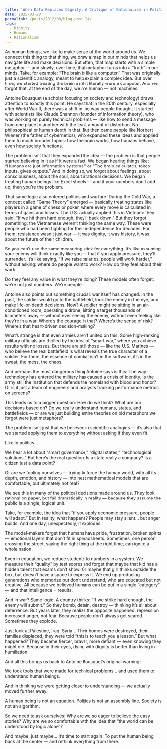 ```yaml
---
title: 'When Data Replaces Dignity: A Critique of Rationalism in Politics and War'
date: 2025-03-28
permalink: /posts/2012/08/blog-post-24/
tags:
  - Dignity
  - Humans
  - Rationalism
---
```


As human beings, we like to make sense of the world around us. We connect this thing to that thing, we draw a map in our minds that helps us navigate life and make decisions. But often, that map starts with a simple metaphor — and slowly, over time, that metaphor turns into a “truth” in our minds.
Take, for example: “The brain is like a computer.” That was originally just a scientific analogy, meant to help explain a complex idea. But over time, we started treating the brain as if it literally were a computer. And we forgot that, at the end of the day, we are human — not machines.

Antoine Bousquet (a scholar focusing on society and technology) draws attention to exactly this point. He says that in the 20th century, especially after World War II, there was a shift in the way people thought.
It started with scientists like Claude Shannon (founder of information theory), who was working on purely technical problems — like how to send a message from one place to another with the least amount of distortion. No philosophical or human depth in that.
But then came people like Norbert Wiener (the father of cybernetics), who expanded these ideas and applied them to much broader topics: how the brain works, how humans behave, even how society functions.

The problem isn’t that they expanded the idea — the problem is that people started believing in it as if it were a fact.
We began hearing things like: “Humans are just information systems,” or “The brain calculates, takes inputs, gives outputs.”
And in doing so, we forgot about feelings, about consciousness, about the soul, about irrational decisions.
We began treating human beings like Excel sheets — and if your numbers don’t add up, then you’re the problem.

That same logic also entered politics and warfare.
During the Cold War, a concept called “Game Theory” emerged — basically treating states like players in a game of chess or poker, where every move is calculated in terms of gains and losses.
The U.S. actually applied this in Vietnam: they said, “If we hit them hard enough, they’ll back down.”
But they forgot something: the Vietnamese weren’t thinking the same way. These were people who had been fighting for their independence for decades. For them, resistance wasn’t just war — it was dignity, it was history, it was about the future of their children.

So you can’t use the same measuring stick for everything.
It’s like assuming your enemy will think exactly like you — that if you apply pressure, they’ll surrender.
It’s like saying, “If we raise salaries, people will work harder,” without asking: where do people want to work? How do they feel about their work

Do they feel any value in what they’re doing?
These models often forget: we’re not just numbers. We’re people.

Antoine also points out something crucial: war itself has changed. In the past, the soldier would go to the battlefield, look the enemy in the eye, and make life-or-death decisions.
Now?
A soldier might be sitting in an air-conditioned room, operating a drone, hitting a target thousands of kilometers away — without ever seeing the enemy, without even feeling like they’re in a war.
Where’s the courage in that?
Where’s the sense of risk?
Where’s that heart-driven decision-making?

What’s strange is that even armies aren’t united on this.
Some high-ranking military officials are thrilled by the idea of “smart war,” where you achieve results with no losses.
But there are still those — like the U.S. Marines — who believe the real battlefield is what reveals the true character of a soldier.
For them, the essence of combat isn’t in the software, it’s in the sweat, the mess, the chaos.

And perhaps the most dangerous thing Antoine says is this:
The way technology has entered the military has caused a crisis of identity.
Is the army still the institution that defends the homeland with blood and honor?
Or is it just a team of engineers and analysts tracking performance metrics on screens?

This leads us to a bigger question:
How do we think?
What are our decisions based on?
Do we really understand humans, states, and battlefields — or are we just building entire theories on old metaphors we forgot were just metaphors?

The problem isn’t just that we believed in scientific analogies — it’s also that we started applying them to everything without asking if they even fit.

Like in politics…

We hear a lot about “smart governance,” “digital states,” “technological solutions.”
But here’s the real question:
Is a state really a company?
Is a citizen just a data point?

Or are we fooling ourselves — trying to force the human world, with all its depth, emotion, and history — into neat mathematical models that are comfortable, but ultimately not real?

We see this in many of the political decisions made around us.
They look rational on paper, but fail dramatically in reality — because they assume the public is a single, logical unit.

Take, for example, the idea that “if you apply economic pressure, people will adapt.”
But in reality, what happens?
People may stay silent… but anger builds. And one day, unexpectedly, it explodes.

The model-makers forget that humans have pride, frustration, broken spirits — emotional layers that don’t fit in spreadsheets.
Sometimes, one person crossing the street, saying the right thing at the right time, can ignite a whole nation.

Even in education, we reduce students to numbers in a system.
We measure their “quality” by test scores and forget that maybe that kid has a hidden talent that exams don’t show.
Or maybe that girl thinks outside the box, but doesn’t have a space to express it.
We end up producing generations who memorize but don’t understand, who are educated but not creative.
All because we believed humans can be put in a single “category” — and that intelligence = results.

And in war? Same logic.
A country thinks: “If we strike hard enough, the enemy will submit.”
So they bomb, detain, destroy — thinking it’s all about deterrence.
But years later, they realize the opposite happened: repression increased anger, not fear.
Because people don’t always get scared. Sometimes they explode.

Just look at Palestine, Iraq, Syria…
Their homes were destroyed, their families displaced, they were told “this is to teach you a lesson.”
But what happened?
They became fiercer, braver, more defiant — even knowing they might die.
Because in their eyes, dying with dignity is better than living in humiliation.

And all this brings us back to Antoine Bousquet’s original warning:

We took tools that were made for technical problems… and used them to understand human beings.

And in thinking we were getting closer to understanding — we actually moved further away.

A human being is not an equation.
Politics is not an assembly line.
Society is not an algorithm.

So we need to ask ourselves:
Why are we so eager to believe the easy stories?
Why are we so comfortable with the idea that “the world can be understood by logic alone”?

And maybe, just maybe…
It’s time to start again.
To put the human being back at the center — and rethink everything from there.
